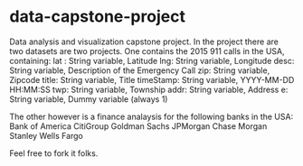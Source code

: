 # data-capstone-project
Data analysis and visualization capstone project.
In the project there are two datasets are two projects. One contains the  2015 911 calls in the USA, containing:
lat : String variable, Latitude
lng: String variable, Longitude
desc: String variable, Description of the Emergency Call
zip: String variable, Zipcode
title: String variable, Title
timeStamp: String variable, YYYY-MM-DD HH:MM:SS
twp: String variable, Township
addr: String variable, Address
e: String variable, Dummy variable (always 1)

The other however is a finance analaysis for the following banks in the USA:
Bank of America
CitiGroup
Goldman Sachs
JPMorgan Chase
Morgan Stanley
Wells Fargo

Feel free to fork it folks.
